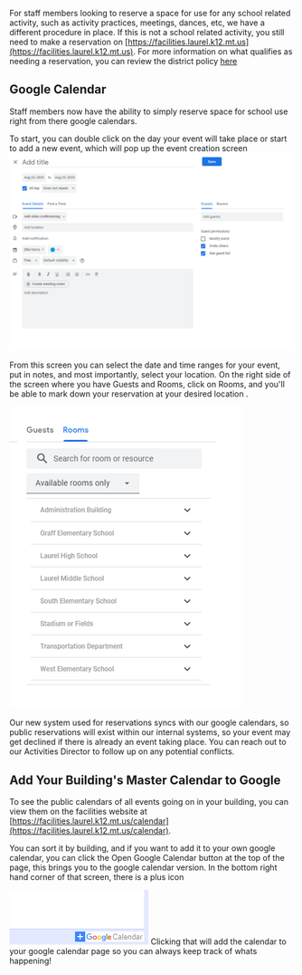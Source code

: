 
For staff members looking to reserve a space for use for any school related activity, such as activity practices, meetings, dances, etc, we have a different procedure in place. If this is not a school related activity, you still need to make a reservation on [https://facilities.laurel.k12.mt.us](https://facilities.laurel.k12.mt.us). For more information on what qualifies as needing a reservation, you can review the district policy [here](https://resources.finalsite.net/images/v1654615427/laurelk12mtus/yws9ab6wvlw3jdfr3kb5/laurelschooldistrictpolicymanual4262021.pdf)

## Google Calendar

Staff members now have the ability to simply reserve space for school use right from there google calendars. 

To start, you can double click on the day your event will take place or start to add a new event, which will pop up the event creation screen![facilities10](./img/facilities10.png)

From this screen you can select the date and time ranges for your event, put in notes, and most importantly, select your location. On the right side of the screen where you have Guests and Rooms, click on Rooms, and you'll be able to mark down your reservation at your desired location .

![facilities9](./img/facilities9.png)

Our new system used for reservations syncs with our google calendars, so public reservations will exist within our internal systems, so your event may get declined if there is already an event taking place. You can reach out to our Activities Director to follow up on any potential conflicts. 


## Add Your Building's Master Calendar to Google

To see the public calendars of all events going on in your building, you can view them on the facilities website at [https://facilities.laurel.k12.mt.us/calendar](https://facilities.laurel.k12.mt.us/calendar). 

You can sort it by building, and if you want to add it to your own google calendar, you can click the Open Google Calendar button at the top of the page, this brings you to the google calendar version. In the bottom right hand corner of that screen, there is a plus icon 

![facilities11](./img/facilities11.png)
Clicking that will add the calendar to your google calendar page so you can always keep track of whats happening!